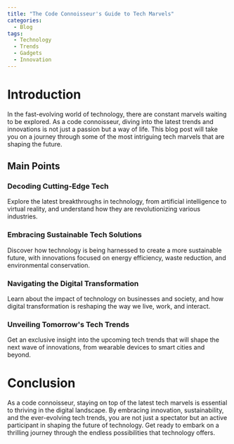 ```yaml
---
title: "The Code Connoisseur's Guide to Tech Marvels"
categories:
  - Blog
tags:
  - Technology
  - Trends
  - Gadgets
  - Innovation
---
```


# Introduction
In the fast-evolving world of technology, there are constant marvels waiting to be explored. As a code connoisseur, diving into the latest trends and innovations is not just a passion but a way of life. This blog post will take you on a journey through some of the most intriguing tech marvels that are shaping the future.

## Main Points
### Decoding Cutting-Edge Tech
Explore the latest breakthroughs in technology, from artificial intelligence to virtual reality, and understand how they are revolutionizing various industries.

### Embracing Sustainable Tech Solutions
Discover how technology is being harnessed to create a more sustainable future, with innovations focused on energy efficiency, waste reduction, and environmental conservation.

### Navigating the Digital Transformation
Learn about the impact of technology on businesses and society, and how digital transformation is reshaping the way we live, work, and interact.

### Unveiling Tomorrow's Tech Trends
Get an exclusive insight into the upcoming tech trends that will shape the next wave of innovations, from wearable devices to smart cities and beyond.

# Conclusion
As a code connoisseur, staying on top of the latest tech marvels is essential to thriving in the digital landscape. By embracing innovation, sustainability, and the ever-evolving tech trends, you are not just a spectator but an active participant in shaping the future of technology. Get ready to embark on a thrilling journey through the endless possibilities that technology offers.